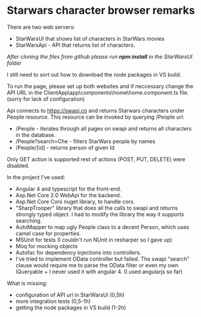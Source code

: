 # Starwars character browser remarks

There are two web servers:
- StarWarsUI that shows list of characters in StarWars movies
- StarWarsApi - API that returns list of characters.

*After cloning the files from github please run **npm install** in the StarWarsUI folder*

I still need to sort out how to download the node packages in VS build.

To run the page, please set up both websites and if neccessary change the API URL in the ClientApp\app\components\home\home.component.ts file. (sorry for lack of configuration)

Api connects to https://swapi.co and returns Starwars characters under People resource. This resource  can be invoked by querying /People url:

- /People - iterates through all pages on swapi and returns all characters in the database.
- /People?search=Che - filters StarWars people by names
- /People/[id] - returns person of given Id

Only GET action is supported rest of actions (POST, PUT, DELETE) were disabled.

In the project I've used:
- Angular 4 and typescript for the front-end.
- Asp.Net Core 2.0 WebApi for the backend.
- Asp.Net Core Cors nuget library, to handle cors.
- "SharpTrooper" library that does all the calls to swapi and returns strongly typed object. I had to modify the library the way it supports searching.
- AutoMapper to map ugly People class to a decent Person, which uses camel case for properties.
- MSUnit for tests (I couldn't run NUnit in resharper so I gave up)
- Moq for mocking objects
- Autofac for dependency injections into controllers.
- I've tried to implement OData controller but failed. The swapi "search" clause would require me to parse the OData filter or even my own IQueryable + I never used it with angular 4. (I used angularjs so far)

What is missing:
- configuration of API url in StarWarsUi (0,5h)
- more integration tests (0,5-1h)
- getting the node packages in VS build (1-2h)